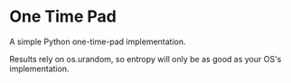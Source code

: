 One Time Pad
============

A simple Python one-time-pad implementation.

Results rely on os.urandom, so entropy will only be as good as your OS's
implementation.
